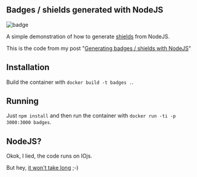 ## Badges / shields generated with NodeJS

![badge](https://img.shields.io/badge/this%20is-a%20cool%20badge-green.svg)

A simple demonstration of how to generate
[shields](http://shields.io/) from NodeJS.

This is the code from my post "[Generating badges / shields with NodeJS](http://odino.org/generating-badges-slash-shields-with-nodejs/)"

## Installation

Build the container with `docker build -t badges .`.

## Running

Just `npm install` and then run the container with `docker run -ti -p 3000:3000 badges`.

## NodeJS?

Okok, I lied, the code runs on IOjs.

But hey, [it won't take long](http://www.infoworld.com/article/2923081/javascript/reunited-io-js-rejoins-with-node-js.html) ;-)